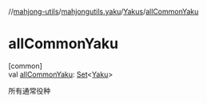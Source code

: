 //[mahjong-utils](../../../index.md)/[mahjongutils.yaku](../index.md)/[Yakus](index.md)/[allCommonYaku](all-common-yaku.md)

# allCommonYaku

[common]\
val [allCommonYaku](all-common-yaku.md): [Set](https://kotlinlang.org/api/latest/jvm/stdlib/kotlin.collections/-set/index.html)&lt;[Yaku](../-yaku/index.md)&gt;

所有通常役种
